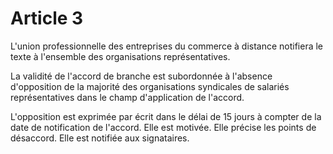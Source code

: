 # Article 3

L'union professionnelle des entreprises du commerce à distance notifiera le texte à l'ensemble des organisations représentatives.  
  
 La validité de l'accord de branche est subordonnée à l'absence d'opposition de la majorité des organisations syndicales de salariés représentatives dans le champ d'application de l'accord.  
  
 L'opposition est exprimée par écrit dans le délai de 15 jours à compter de la date de notification de l'accord. Elle est motivée. Elle précise les points de désaccord. Elle est notifiée aux signataires.

  

